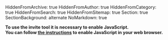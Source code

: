 HiddenFromArchive: true
HiddenFromAuthor: true
HiddenFromCategory: true
HiddenFromSearch: true
HiddenFromSitemap: true
Section: true
SectionBackground: alternate
NoMarkdown: true

<script>
window.onload = function () {
	// show invite tool - only shows when javascript is enabled
	document.getElementById('invite_tool').style["display"] = "";
		
	$('#mail').tagThis({
		noDuplicates: true,
		email : true,
		defaultText: "Email address"
	});
}

function copyToClipboard(val){
		element = $('<textarea>').appendTo('body').val(val).select()
		document.execCommand('copy')
		element.remove()
}

function processData(action){
		var cc = ""
		var addresses = $('#mail').data('tags');
		if (addresses){
			for (address of addresses) {
				cc +=address["text"]+","
			}
		}
		var body = $('#invite_body').val();
		if (action == "openMail") {
			body = body.replace(/\r\n|\r|\n/g, "%0D%0A");
			location.href = "mailto:?bcc=" + cc + "&subject=Invite to Filmmakers for Future&body=" + body
		} else if (action == "copy") {
			copyToClipboard("Please copy the list of email addresses into the bcc field of your mail service and then remove it from the mail:\r\n\r\n" + cc + "\r\n\r\n" + body)
		}
	};
</script>

<div class="row justify-content-center" id="invite_tool" style="display:none">
	<div class="col-lg-9 text-center text-white">
		<!-- Email -->
		<div class="mb-1 small text-white-75">You can enter multiple email addresses - just press Enter or add a comma after each one.</div>
		<input type="email" id="mail" maxlength="256"class="form-control mb-4">
		<!-- Message -->
		<div class="form-group">
<textarea id="invite_body" rows="10" class="form-control mb-4 mt-4">
Hi,
I have signed the public statement by Filmmakers for Future and would like to encourage you to sign as well!

---- Statement ----
Fiction and visual storytelling in general have the ability to construct realities, which is why we as filmmakers have a special responsibility to society. This applies not only to the stories we tell, but also to the way our industry works.
--------- Continue reading and sign here: https://filmmakersforfuture.org

---- The main goals of Filmmakers for Future can easily be summarized ----
1. Minimizing the environmental impact of the global film industry
2. Sustainable storytelling, i.e. what ideals do we convey and what stories do we tell
3. Raising awareness of the crew and the public
4. Socially responsible working conditions and a diverse industry
---------

You can also join their working groups to discuss department-specific topics and participate in making the industry fit for the future. Help is very much welcome! Visit https://filmmakersforfuture.org/participate/ for more information.

Best,
</textarea>
		</div>
	</div>
	
	<div class="col-lg-4 text-center text-white">
		<button class="btn btn-info btn-block mb-1" onclick="processData('openMail')">Open in default email program</button>
	</div>
	<div class="col-lg-4 text-center text-white">
		<button class="btn btn-info btn-block mb-1" onclick="processData('copy')">Copy to the clipboard</button>
	</div>
</div>

<noscript>
	<div class="text-center text-white pt-5 pb-5">
	 <b>To use the invite tool it is necessary to enable JavaScript.<br>
	 You can follow <a href="https://www.enable-javascript.com/">the instructions</a> to enable JavaScript in your web browser.</b>
	</div>
</noscript>